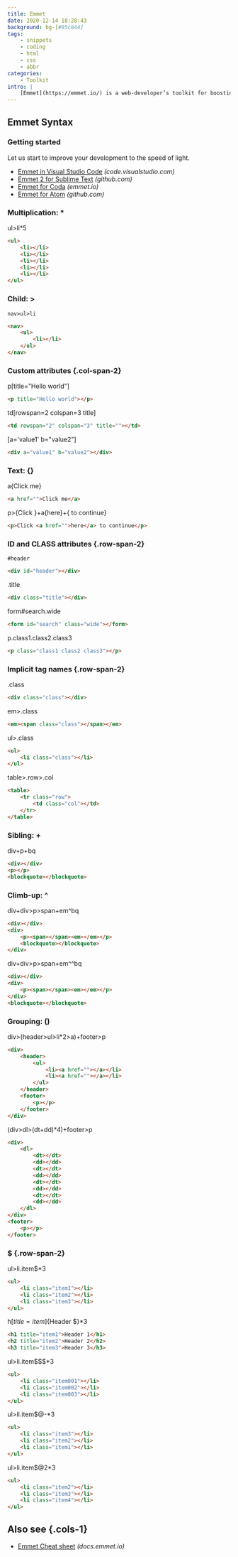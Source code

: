 ```yaml
---
title: Emmet
date: 2020-12-14 18:28:43
background: bg-[#95c844]
tags:
    - snippets
    - coding
    - html
    - css
    - abbr
categories:
    - Toolkit
intro: |
    [Emmet](https://emmet.io/) is a web-developer’s toolkit for boosting HTML & CSS code writing, which allows you to write large HTML code blocks at speed of light using well-known CSS selectors.
---
```



Emmet Syntax
---------------


### Getting started

Let us start to improve your development to the speed of light.

- [Emmet in Visual Studio Code](https://code.visualstudio.com/docs/editor/emmet) _(code.visualstudio.com)_
- [Emmet 2 for Sublime Text](https://github.com/emmetio/sublime-text-plugin) _(github.com)_
- [Emmet for Coda](https://emmet.io/download/coda/) _(emmet.io)_
- [Emmet for Atom](https://github.com/emmetio/emmet-atom#readme) _(github.com)_


### Multiplication: *

ul>li*5

```html
<ul>
    <li></li>
    <li></li>
    <li></li>
    <li></li>
    <li></li>
</ul>
```



### Child: >
`nav>ul>li`

```html
<nav>
    <ul>
        <li></li>
    </ul>
</nav>
```


### Custom attributes {.col-span-2}

p[title="Hello world"]

```html
<p title="Hello world"></p>
```

td[rowspan=2 colspan=3 title]

```html
<td rowspan="2" colspan="3" title=""></td>
```

[a='value1' b="value2"]

```html
<div a="value1" b="value2"></div>
```





### Text: {}

a{Click me}

```html
<a href="">Click me</a>
```

p>{Click }+a{here}+{ to continue}

```html {.wrap}
<p>Click <a href="">here</a> to continue</p>
```


### ID and CLASS attributes {.row-span-2}

`#header`

```html
<div id="header"></div>
```

.title

```html
<div class="title"></div>
```


form#search.wide

```html
<form id="search" class="wide"></form>
```

p.class1.class2.class3

```html
<p class="class1 class2 class3"></p>
```


### Implicit tag names {.row-span-2}
.class

```html
<div class="class"></div>
```

em>.class

```html
<em><span class="class"></span></em>
```


ul>.class
```html
<ul>
    <li class="class"></li>
</ul>
```


table>.row>.col

```html
<table>
    <tr class="row">
        <td class="col"></td>
    </tr>
</table>
```


### Sibling: +

div+p+bq

```html
<div></div>
<p></p>
<blockquote></blockquote>
```


### Climb-up: ^

div+div>p>span+em^bq


```html
<div></div>
<div>
    <p><span></span><em></em></p>
    <blockquote></blockquote>
</div>
```


div+div>p>span+em^^bq

```html
<div></div>
<div>
    <p><span></span><em></em></p>
</div>
<blockquote></blockquote>
```


### Grouping: ()

div>(header>ul>li*2>a)+footer>p

```html
<div>
    <header>
        <ul>
            <li><a href=""></a></li>
            <li><a href=""></a></li>
        </ul>
    </header>
    <footer>
        <p></p>
    </footer>
</div>
```

(div>dl>(dt+dd)*4)+footer>p
```html
<div>
    <dl>
        <dt></dt>
        <dd></dd>
        <dt></dt>
        <dd></dd>
        <dt></dt>
        <dd></dd>
        <dt></dt>
        <dd></dd>
    </dl>
</div>
<footer>
    <p></p>
</footer>
```


### $ {.row-span-2}

ul>li.item$*3

```html
<ul>
    <li class="item1"></li>
    <li class="item2"></li>
    <li class="item3"></li>
</ul>
```

h$[title=item$]{Header $}*3

```html
<h1 title="item1">Header 1</h1>
<h2 title="item2">Header 2</h2>
<h3 title="item3">Header 3</h3>
```

ul>li.item$$$*3

```html
<ul>
    <li class="item001"></li>
    <li class="item002"></li>
    <li class="item003"></li>
</ul>
```

ul>li.item$@-*3
```html
<ul>
    <li class="item3"></li>
    <li class="item2"></li>
    <li class="item1"></li>
</ul>
```

ul>li.item$@2*3
```html
<ul>
    <li class="item2"></li>
    <li class="item3"></li>
    <li class="item4"></li>
</ul>
```

Also see {.cols-1}
--------

* [Emmet Cheat sheet](https://docs.emmet.io/cheat-sheet/) _(docs.emmet.io)_
